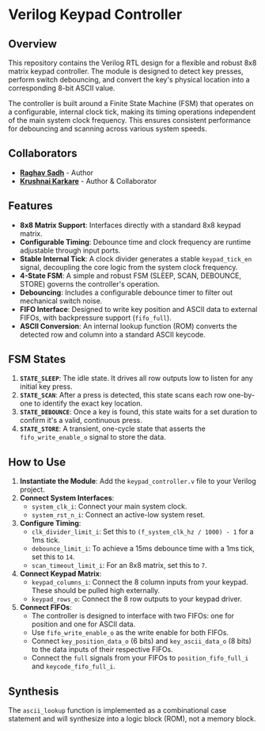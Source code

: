 # Verilog Keypad Controller

## Overview

This repository contains the Verilog RTL design for a flexible and robust 8x8 matrix keypad controller. The module is designed to detect key presses, perform switch debouncing, and convert the key's physical location into a corresponding 8-bit ASCII value.

The controller is built around a Finite State Machine (FSM) that operates on a configurable, internal clock tick, making its timing operations independent of the main system clock frequency. This ensures consistent performance for debouncing and scanning across various system speeds.

## Collaborators

* **[Raghav Sadh](https://github.com/Raghav1034)** - Author
* **[Krushnai Karkare](https://github.com/KNKarkare)** - Author & Collaborator

## Features

* **8x8 Matrix Support**: Interfaces directly with a standard 8x8 keypad matrix.
* **Configurable Timing**: Debounce time and clock frequency are runtime adjustable through input ports.
* **Stable Internal Tick**: A clock divider generates a stable `keypad_tick_en` signal, decoupling the core logic from the system clock frequency.
* **4-State FSM**: A simple and robust FSM (SLEEP, SCAN, DEBOUNCE, STORE) governs the controller's operation.
* **Debouncing**: Includes a configurable debounce timer to filter out mechanical switch noise.
* **FIFO Interface**: Designed to write key position and ASCII data to external FIFOs, with backpressure support (`fifo_full`).
* **ASCII Conversion**: An internal lookup function (ROM) converts the detected row and column into a standard ASCII keycode.

## FSM States

1.  **`STATE_SLEEP`**: The idle state. It drives all row outputs low to listen for any initial key press.
2.  **`STATE_SCAN`**: After a press is detected, this state scans each row one-by-one to identify the exact key location.
3.  **`STATE_DEBOUNCE`**: Once a key is found, this state waits for a set duration to confirm it's a valid, continuous press.
4.  **`STATE_STORE`**: A transient, one-cycle state that asserts the `fifo_write_enable_o` signal to store the data.

## How to Use

1.  **Instantiate the Module**: Add the `keypad_controller.v` file to your Verilog project.
2.  **Connect System Interfaces**:
    * `system_clk_i`: Connect your main system clock.
    * `system_rst_n_i`: Connect an active-low system reset.
3.  **Configure Timing**:
    * `clk_divider_limit_i`: Set this to `(f_system_clk_hz / 1000) - 1` for a 1ms tick.
    * `debounce_limit_i`: To achieve a 15ms debounce time with a 1ms tick, set this to `14`.
    * `scan_timeout_limit_i`: For an 8x8 matrix, set this to `7`.
4.  **Connect Keypad Matrix**:
    * `keypad_columns_i`: Connect the 8 column inputs from your keypad. These should be pulled high externally.
    * `keypad_rows_o`: Connect the 8 row outputs to your keypad driver.
5.  **Connect FIFOs**:
    * The controller is designed to interface with two FIFOs: one for position and one for ASCII data.
    * Use `fifo_write_enable_o` as the write enable for both FIFOs.
    * Connect `key_position_data_o` (6 bits) and `key_ascii_data_o` (8 bits) to the data inputs of their respective FIFOs.
    * Connect the `full` signals from your FIFOs to `position_fifo_full_i` and `keycode_fifo_full_i`.

## Synthesis

The `ascii_lookup` function is implemented as a combinational case statement and will synthesize into a logic block (ROM), not a memory block.
